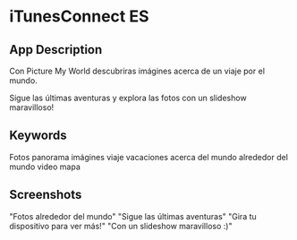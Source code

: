 # iTunesConnect ES

## App Description

Con Picture My World descubriras imágines acerca de un viaje por el mundo.

Sigue las últimas aventuras y explora las fotos con un slideshow maravilloso!

## Keywords

Fotos panorama imágines viaje vacaciones acerca del mundo alrededor del mundo video mapa

## Screenshots

"Fotos alrededor del mundo"
"Sigue las últimas aventuras"
"Gira tu dispositivo para ver más!"
"Con un slideshow maravilloso :)"

